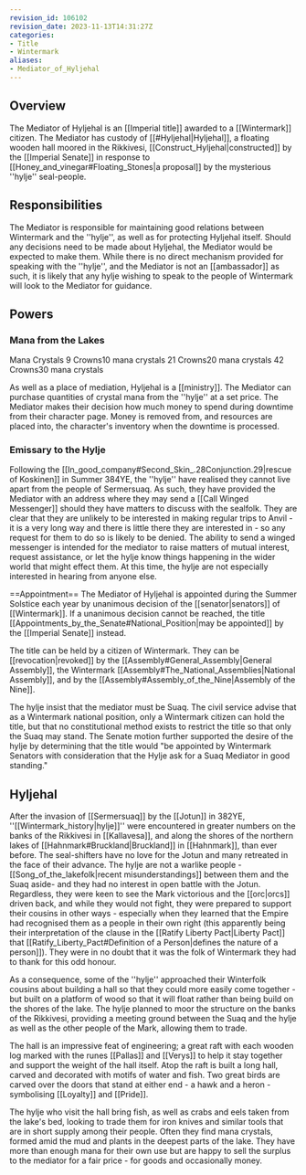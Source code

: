 ```yaml
---
revision_id: 106102
revision_date: 2023-11-13T14:31:27Z
categories:
- Title
- Wintermark
aliases:
- Mediator_of_Hyljehal
---
```


## Overview
The Mediator of Hyljehal is an [[Imperial title]] awarded to a [[Wintermark]] citizen. The Mediator has custody of [[#Hyljehal|Hyljehal]], a floating wooden hall moored in the Rikkivesi, [[Construct_Hyljehal|constructed]] by the [[Imperial Senate]] in response to [[Honey_and_vinegar#Floating_Stones|a proposal]] by the mysterious ''hylje'' seal-people. 

## Responsibilities
The Mediator is responsible for maintaining good relations between Wintermark and the ''hylje'', as well as for protecting Hyljehal itself. Should any decisions need to be made about Hyljehal, the Mediator would be expected to make them. While there is no direct mechanism provided for speaking with the ''hylje'', and the Mediator is not an [[ambassador]] as such, it is likely that any hylje wishing to speak to the people of Wintermark will look to the Mediator for guidance.

## Powers
### Mana from the Lakes

Mana Crystals
9 Crowns10 mana crystals
21 Crowns20 mana crystals
42 Crowns30 mana crystals


As well as a place of mediation, Hyljehal is a [[ministry]]. The Mediator can purchase quantities of crystal mana from the ''hylje'' at a set price. The Mediator makes their decision how much money to spend during downtime from their character page. Money is removed from, and resources are placed into, the character's inventory when the downtime is processed.

### Emissary to the Hylje

Following the [[In_good_company#Second_Skin_.28Conjunction.29|rescue of Koskinen]] in Summer 384YE, the ''hylje'' have realised they cannot live apart from the people of Sermersuaq. As such, they have provided the Mediator with an address where they may send a [[Call Winged Messenger]] should they have matters to discuss with the sealfolk. They are clear that they are unlikely to be interested in making regular trips to Anvil - it is a very long way and there is little there they are interested in - so any request for them to do so is likely to be denied. The ability to send a winged messenger is intended for the mediator to raise matters of mutual interest, request assistance, or let the hylje know things happening in the wider world that might effect them. At this time, the hylje are not especially interested in hearing from anyone else.

==Appointment== 
The Mediator of Hyljehal is appointed during the Summer Solstice each year by unanimous decision of the [[senator|senators]] of [[Wintermark]]. If a unanimous decision cannot be reached, the title [[Appointments_by_the_Senate#National_Position|may be appointed]] by the [[Imperial Senate]] instead. 

The title can be held by a citizen of Wintermark. They can be [[revocation|revoked]] by the [[Assembly#General_Assembly|General Assembly]], the Wintermark [[Assembly#The_National_Assemblies|National Assembly]], and by the [[Assembly#Assembly_of_the_Nine|Assembly of the Nine]].

The hylje insist that the mediator must be Suaq. The civil service advise that as a Wintermark national position, only a Wintermark citizen can hold the title, but that no constitutional method exists to restrict the title so that only the Suaq may stand. The Senate motion further supported the desire of the hylje by determining that the title would "be appointed by Wintermark Senators with consideration that the Hylje ask for a Suaq Mediator in good standing."

## Hyljehal
After the invasion of [[Sermersuaq]] by the [[Jotun]] in 382YE, ''[[Wintermark_history|hylje]]'' were encountered in greater numbers on the banks of the Rikkivesi in [[Kallavesa]], and along the shores of the northern lakes of [[Hahnmark#Bruckland|Bruckland]] in [[Hahnmark]], than ever before. The seal-shifters have no love for the Jotun and many retreated in the face of their advance. The hylje are not a warlike people - [[Song_of_the_lakefolk|recent misunderstandings]] between them and the Suaq aside- and they had no interest in open battle with the Jotun. Regardless, they were keen to see the Mark victorious and the [[orc|orcs]] driven back, and while they would not fight, they were prepared to support their cousins in other ways - especially when they learned that the Empire had recognised them as a people in their own right (this apparently being their interpretation of the clause in the [[Ratify Liberty Pact|Liberty Pact]] that [[Ratify_Liberty_Pact#Definition of a Person|defines the nature of a person]]). They were in no doubt that it was the folk of Wintermark they had to thank for this odd honour.

As a consequence, some of the ''hylje'' approached their Winterfolk cousins about building a hall so that they could more easily come together -  but built on a platform of wood so that it will float rather than being build on the shores of the lake. The hylje planned to moor the structure on the banks of the Rikkivesi, providing a meeting ground between the Suaq and the hylje as well as the other people of the Mark, allowing them to trade. 

The hall is an impressive feat of engineering; a great raft with each wooden log marked with the runes [[Pallas]] and [[Verys]] to help it stay together and support the weight of the hall itself. Atop the raft is built a long hall, carved and decorated with motifs of water and fish. Two great birds are carved over the doors that stand at either end - a hawk and a heron - symbolising [[Loyalty]] and [[Pride]].

The hylje who visit the hall bring fish, as well as crabs and eels taken from the lake's bed, looking to trade them for iron knives and similar tools that are in short supply among their people. Often they find mana crystals, formed amid the mud and plants in the deepest parts of the lake. They have more than enough mana for their own use but are happy to sell the surplus to the mediator for a fair price - for goods and occasionally money.




